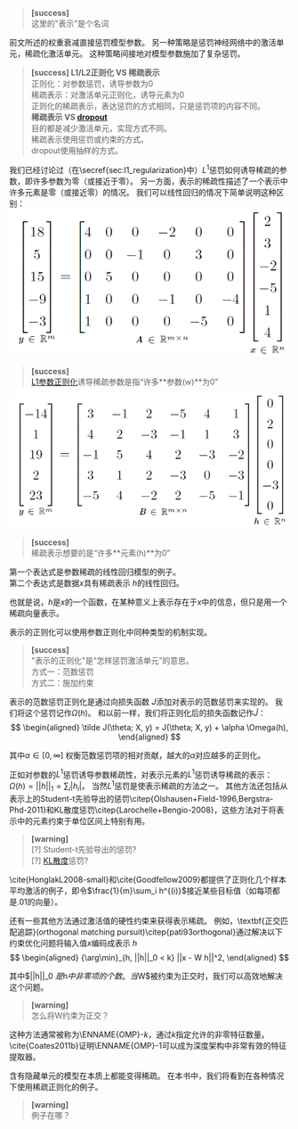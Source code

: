 > **[success]**  
这里的"表示"是个名词  

前文所述的权重衰减直接惩罚模型参数。
另一种策略是惩罚神经网络中的激活单元，稀疏化激活单元。
这种策略间接地对模型参数施加了复杂惩罚。

> **[success] L1/L2正则化 VS 稀疏表示**    
正则化：对参数惩罚，诱导参数为0  
稀疏表示：对激活单元正则化，诱导元素为0   
正则化的稀疏表示，表达惩罚的方式相同，只是惩罚项的内容不同。  
**稀疏表示 VS [dropout](https://windmissing.github.io/Bible-DeepLearning/Chapter7/12Dropout.html)**  
目的都是减少激活单元，实现方式不同。  
稀疏表示使用惩罚或约束的方式。  
dropout使用抽样的方式。  

我们已经讨论过（在\secref{sec:l1_regularization}中）$L^1$惩罚如何诱导稀疏的参数，即许多参数为零（或接近于零）。
另一方面，表示的稀疏性描述了一个表示中许多元素是零（或接近零）的情况。
我们可以线性回归的情况下简单说明这种区别：  
![](/assets/images/Chapter7/8.png)   
> **[success]**  
[L1参数正则化](https://windmissing.github.io/Bible-DeepLearning/Chapter7/1ParameterNormPenalties/2L1.html)诱导稀疏参数是指“许多**参数(w)**为0”  

![](/assets/images/Chapter7/9.png)   
> **[success]**  
稀疏表示想要的是“许多**元素(h)**为0”  

第一个表达式是参数稀疏的线性回归模型的例子。  
第二个表达式是数据$x$具有稀疏表示 $h$的线性回归。  


也就是说，$h$是$x$的一个函数，在某种意义上表示存在于$x$中的信息，但只是用一个稀疏向量表示。

表示的正则化可以使用参数正则化中同种类型的机制实现。  
> **[success]**  
"表示的正则化"是“怎样惩罚激活单元”的意思。  
方式一：范数惩罚  
方式二：施加约束

表示的范数惩罚正则化是通过向损失函数 $J$添加对表示的范数惩罚来实现的。
我们将这个惩罚记作$\Omega(h)$。
和以前一样，我们将正则化后的损失函数记作$\tilde J$：  
$$
\begin{aligned}
 \tilde J(\theta; X, y) =  J(\theta; X, y)  + \alpha \Omega(h),
\end{aligned}
$$

其中$\alpha \in [0, \infty]$ 权衡范数惩罚项的相对贡献，越大的$\alpha$对应越多的正则化。

正如对参数的$L^1$惩罚诱导参数稀疏性，对表示元素的$L^1$惩罚诱导稀疏的表示：
$\Omega(h) = ||h||_1 = \sum_i |h_i|$。
当然$L^1$惩罚是使表示稀疏的方法之一。
其他方法还包括从表示上的Student-t先验导出的惩罚\citep{Olshausen+Field-1996,Bergstra-Phd-2011}和KL散度惩罚\citep{Larochelle+Bengio-2008}，这些方法对于将表示中的元素约束于单位区间上特别有用。  
> **[warning]**  
[?] Student-t先验导出的惩罚?  
[?] [KL散度](https://windmissing.github.io/mathematics_basic_for_ML/Information/KL.html)惩罚?  

\cite{HonglakL2008-small}和\cite{Goodfellow2009}都提供了正则化几个样本平均激活的例子，即令$\frac{1}{m}\sum_i h^{(i)}$接近某些目标值（如每项都是$.01$的向量）。

还有一些其他方法通过激活值的硬性约束来获得表示稀疏。
例如，\textbf{正交匹配追踪}(orthogonal matching pursuit)\citep{pati93orthogonal}通过解决以下约束优化问题将输入值$x$编码成表示 $h$  
$$
\begin{aligned}
 {\arg\min}_{h, ||h||_0 < k} ||x - W h||^2,
\end{aligned}
$$

其中$||h||_0 $是$h$中非零项的个数。
当$W$被约束为正交时，我们可以高效地解决这个问题。  
> **[warning]**  
怎么将W约束为正交？  

这种方法通常被称为\ENNAME{OMP}-$k$，通过$k$指定允许的非零特征数量。
\cite{Coates2011b}证明\ENNAME{OMP}-$1$可以成为深度架构中非常有效的特征提取器。

含有隐藏单元的模型在本质上都能变得稀疏。
在本书中，我们将看到在各种情况下使用稀疏正则化的例子。  
> **[warning]**  
例子在哪？ 







